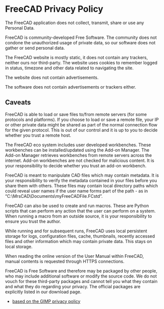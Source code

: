 # FreeCAD Privacy Policy 

The FreeCAD application does not collect, transmit, share or use any Personal Data.

FreeCAD is community-developed Free Software. The community does not condone the unauthorized usage of private data, so our software does not gather or send personal data.

The FreeCAD website is mostly static, it does not contain any trackers, neither ours nor third-party.  The website uses cookies to remember logged in status, timezone and other
data related to navigating the site.

The website does not contain advertisements.

The software does not contain advertisements or trackers either.

## Caveats

FreeCAD is able to load or save files to/from remote servers (for some protocols and platforms). If you choose to load or save a remote file, your IP or other private data might be shared as part of the normal connection flow for the given protocol. This is out of our control and it is up to you to decide whether you trust a remote host.

The FreeCAD eco system includes user developed workbenches.  These workbenches can be installed/updated using the Add-on Manager.  The Add-on Manager retrieves workbenches from remote servers across the internet.  Add-on workbenches are not checked for malicious content.  It is your responsibility to decide whether you trust an add-on workbench.

FreeCAD is meant to manipulate CAD files which may contain metadata. It is your responsibility to verify the metadata contained in your files before you share them with others.   These files may contain local directory paths which could reveal user names if the user name forms part of the path - as in “C:\MrsCAD\Documents\myFreeCADFile.FCstd”.

FreeCAD can also be used to create and run macros. These are Python scripts that can perform any action that the user can perform on a system. When running a macro from an outside source, it is your responsibility to ensure you trust the author.

While running and for subsequent runs, FreeCAD uses local persistent storage for logs, configuration files, cache, thumbnails, recently accessed files and other information which may contain private data. This stays on local storage.

When reading the online version of the User Manual within FreeCAD, manual contents is requested through HTTPS connections.

FreeCAD is Free Software and therefore may be packaged by other people, who may include additional software or modify the source code. We do not vouch for these third-party packages and cannot tell you what they contain and what they do regarding your privacy. The official packages are explicitly listed in our download page.

   
 - [based on the GIMP privacy policy](https://www.gimp.org/about/privacy.html)

